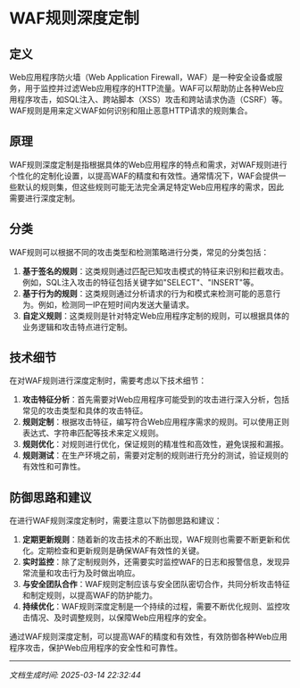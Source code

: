 # WAF规则深度定制

## 定义
Web应用程序防火墙（Web Application Firewall，WAF）是一种安全设备或服务，用于监控并过滤Web应用程序的HTTP流量。WAF可以帮助防止各种Web应用程序攻击，如SQL注入、跨站脚本（XSS）攻击和跨站请求伪造（CSRF）等。WAF规则是用来定义WAF如何识别和阻止恶意HTTP请求的规则集合。

## 原理
WAF规则深度定制是指根据具体的Web应用程序的特点和需求，对WAF规则进行个性化的定制化设置，以提高WAF的精度和有效性。通常情况下，WAF会提供一些默认的规则集，但这些规则可能无法完全满足特定Web应用程序的需求，因此需要进行深度定制。

## 分类
WAF规则可以根据不同的攻击类型和检测策略进行分类，常见的分类包括：
1. **基于签名的规则**：这类规则通过匹配已知攻击模式的特征来识别和拦截攻击。例如，SQL注入攻击的特征包括关键字如"SELECT"、"INSERT"等。
2. **基于行为的规则**：这类规则通过分析请求的行为和模式来检测可能的恶意行为。例如，检测同一IP在短时间内发送大量请求。
3. **自定义规则**：这类规则是针对特定Web应用程序定制的规则，可以根据具体的业务逻辑和攻击特点进行定制。

## 技术细节
在对WAF规则进行深度定制时，需要考虑以下技术细节：
1. **攻击特征分析**：首先需要对Web应用程序可能受到的攻击进行深入分析，包括常见的攻击类型和具体的攻击特征。
2. **规则定制**：根据攻击特征，编写符合Web应用程序需求的规则。可以使用正则表达式、字符串匹配等技术来定义规则。
3. **规则优化**：对规则进行优化，保证规则的精准性和高效性，避免误报和漏报。
4. **规则测试**：在生产环境之前，需要对定制的规则进行充分的测试，验证规则的有效性和可靠性。

## 防御思路和建议
在进行WAF规则深度定制时，需要注意以下防御思路和建议：
1. **定期更新规则**：随着新的攻击技术的不断出现，WAF规则也需要不断更新和优化。定期检查和更新规则是确保WAF有效性的关键。
2. **实时监控**：除了定制规则外，还需要实时监控WAF的日志和报警信息，发现异常流量和攻击行为及时做出响应。
3. **与安全团队合作**：WAF规则定制应该与安全团队密切合作，共同分析攻击特征和制定规则，以提高WAF的防护能力。
4. **持续优化**：WAF规则深度定制是一个持续的过程，需要不断优化规则、监控攻击情况、及时调整规则，以保障Web应用程序的安全。

通过WAF规则深度定制，可以提高WAF的精度和有效性，有效防御各种Web应用程序攻击，保护Web应用程序的安全性和可靠性。

---

*文档生成时间: 2025-03-14 22:32:44*
